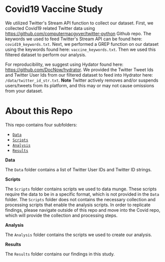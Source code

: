 # Covid19 Vaccine Study

We utilized Twitter's Stream API function to collect our dataset. First, we collected Covid19 related Twitter data using https://github.com/computermacgyver/twitter-python Github repo. The keywords we used to feed Twitter's Stream API can be found here: `covid19_keywords.txt`. Next, we performed a GREP function on our dataset using the keywords found here: `vaccine_keywords.txt`. Then we used this filtered dataset to perform our analysis.

For reproducibility, we suggest using Hydator found here: https://github.com/DocNow/hydrator. We provided the Twitter Tweet Ids and Twitter User Ids from our filtered dataset to feed into Hydrator here: `/data/twitter_id_str.txt`. **Note** Twitter actively removes and/or suspends users/tweets from its platform, and this may or may not cause omissions from your dataset.




# About this Repo

This repo contains four subfolders:
- [`Data`](https://github.com/Big-Data-Analytics-Lab-USF/Covid-Vaccines/tree/main/data)
- [`Scripts`](https://github.com/Big-Data-Analytics-Lab-USF/Covid-Vaccines/tree/main/scripts)
- [`Analysis`](https://github.com/Big-Data-Analytics-Lab-USF/Covid-Vaccines/tree/main/analysis)
- [`Results`](https://github.com/Big-Data-Analytics-Lab-USF/Covid-Vaccines/tree/main/results)

**Data**

The `Data` folder contains a list of Twitter User IDs and Twitter ID strings.

**Scripts**

The `Scripts` folder contains scripts we used to data munge. These scripts require the data to be in a specific format, which is not provided in the `Data` folder. The `Scripts` folder does not contains the necessary collection and processing scripts that enable the analysis scripts. In order to replicate findings, please navigate outside of this repo and move into the Covid repo, which will provide the collection and processing steps.

**Analysis**

The `Analysis` folder contains the scripts we used to create our analysis.


**Results**

The `Results` folder contains our findings in this study.
